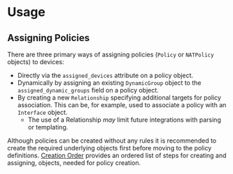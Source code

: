 # Usage
## Assigning Policies

There are three primary ways of assigning policies (`Policy` or `NATPolicy` objects) to devices:

* Directly via the `assigned_devices` attribute on a policy object.
* Dynamically by assigning an existing `DynamicGroup` object to the `assigned_dynamic_groups` field on a policy object.
* By creating a new `Relationship` specifying additional targets for policy association. This can be, for example, used to associate a policy with an `Interface` object.
    * The use of a Relationship _may_ limit future integrations with parsing or templating.

Although policies can be created without any rules it is recommended to create the required underlying objects first before moving to the policy definitions. [Creation Order](./models.md#creation-order) provides an ordered list of steps for creating and assigning, objects, needed for policy creation.